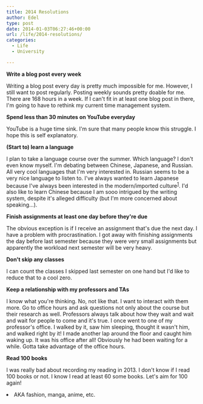 ```yaml
---
title: 2014 Resolutions
author: Edel
type: post
date: 2014-01-03T06:27:46+00:00
url: /life/2014-resolutions/
categories:
  - Life
  - University

---
```

**Write a blog post every week**
  
Writing a blog post every day is pretty much impossible for me. However, I still want to post regularly. Posting weekly sounds pretty doable for me. There are 168 hours in a week. If I can't fit in at least one blog post in there, I'm going to have to rethink my current time management system.

**Spend less than 30 minutes on YouTube everyday**
  
YouTube is a huge time sink. I'm sure that many people know this struggle. I hope this is self explanatory.

**(Start to) learn a language**
  
I plan to take a language course over the summer. Which language? I don't even know myself. I'm debating between Chinese, Japanese, and Russian. All very cool languages that I'm very interested in. Russian seems to be a very nice language to listen to. I've always wanted to learn Japanese because I've always been interested in the modern/imported culture<sup class="footnote"><a href="#foot_ajs-fn-id_1-396" id="back_ajs-fn-id_1-396">1</a></sup>. I'd also like to learn Chinese because I am sooo intrigued by the writing system, despite it's alleged difficulty (but I'm more concerned about speaking&#8230;).

**Finish assignments at least one day before they're due**
  
The obvious exception is if I receive an assignment that's due the next day. I have a problem with procrastination. I got away with finishing assignments the day before last semester because they were very small assignments but apparently the workload next semester will be very heavy.

**Don't skip any classes**
  
I can count the classes I skipped last semester on one hand but I'd like to reduce that to a cool zero.

**Keep a relationship with my professors and TAs**
  
I know what you're thinking. No, not like that. I want to interact with them more. Go to office hours and ask questions not only about the course but their research as well. Professors always talk about how they wait and wait and wait for people to come and it's true. I once went to one of my professor's office. I walked by it, saw him sleeping, thought it wasn't him, and walked right by it! I made another lap around the floor and caught him waking up. It was his office after all! Obviously he had been waiting for a while. Gotta take advantage of the office hours.

**Read 100 books**
  
I was really bad about recording my reading in 2013. I don't know if I read 100 books or not. I know I read at least 60 some books. Let's aim for 100 again!


  <li>
    <a id="foot_ajs-fn-id_1-396"></a>AKA fashion, manga, anime, etc.&nbsp;&nbsp;<a class="ajs-back-link" href="#back_ajs-fn-id_1-396"></a>
  </li>


<div id="ajs-fn-id_1-396" style="display:none;margin:0;" class="ajs-footnote-popup">
  <div>
    AKA fashion, manga, anime, etc.
  </div>
</div>